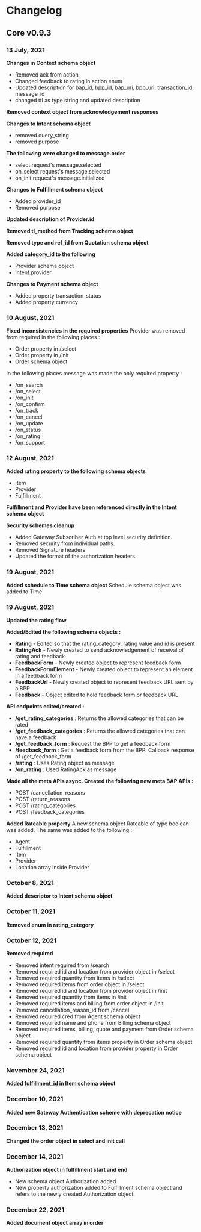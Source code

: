 # Changelog

## Core v0.9.3

### 13 July, 2021

**Changes in Context schema object**
-   Removed ack from action
-   Changed feedback to rating in action enum
-   Updated description for bap_id, bpp_id, bap_uri, bpp_uri, transaction_id, message_id
-   changed ttl as type string and updated description

**Removed context object from acknowledgement responses**

**Changes to Intent schema object**
-   removed query_string
-   removed purpose

**The following were changed to message.order**
-   select request's message.selected
-   on_select request's message.selected
-   on_init request's message.initialized

**Changes to Fulfillment schema object**
-   Added provider_id
-   Removed purpose

**Updated description of Provider.id**

**Removed tl_method from Tracking schema object**

**Removed type and ref_id from Quotation schema object**

**Added category_id to the following**
-   Provider schema object
-   Intent.provider

**Changes to Payment schema object**
- Added property transaction_status
- Added property currency

### 10 August, 2021

**Fixed inconsistencies in the required properties**
Provider was removed from required in the following places :
- Order property in /select
- Order property in /init
- Order schema object

In the following places message was made the only required property :  
- /on_search
- /on_select
- /on_init
- /on_confirm
- /on_track
- /on_cancel
- /on_update
- /on_status
- /on_rating
- /on_support

### 12 August, 2021

**Added rating property to the following schema objects**
-   Item
-   Provider
-   Fulfillment

**Fulfillment and Provider have been referenced directly in the Intent schema object**

**Security schemes cleanup**
-   Added Gateway Subscriber Auth at top level security definition.
-   Removed security from individual paths.
-   Removed Signature headers
-   Updated the format of the authorization headers

### 19 August, 2021

**Added schedule to Time schema object**
Schedule schema object was added to Time

### 19 August, 2021

**Updated the rating flow**

**Added/Edited the following schema objects :**
-   **Rating**  - Edited so that the rating_category, rating value and id is present
-   **RatingAck**  - Newly created to send acknowledgement of receival of rating and feedback
-   **FeedbackForm**  - Newly created object to represent feedback form
-   **FeedbackFormElement**  - Newly created object to represent an element in a feedback form
-   **FeedbackUrl**  - Newly created object to represent feedback URL sent by a BPP
-   **Feedback**  - Object edited to hold feedback form or feedback URL

**API endpoints edited/created :**
-   **/get_rating_categories**  : Returns the allowed categories that can be rated
-   **/get_feedback_categories**  : Returns the allowed categories that can have a feedback
-   **/get_feedback_form**  : Request the BPP to get a feedback form
-   **/feedback_form**  : Get a feedback form from the BPP. Callback response of /get_feedback_form
-   **/rating**  : Uses Rating object as message
-   **/on_rating**  : Used RatingAck as message

**Made all the meta APIs async. Created the following new meta BAP APIs :**
-   POST /cancellation_reasons
-   POST ​/return_reasons
-   POST /rating_categories
-   POST ​/feedback_categories

**Added Rateable property**
A new schema object Rateable of type boolean was added.
The same was added to the following :
- Agent
- Fulfillment
- Item
- Provider
- Location array inside Provider

### October 8, 2021

**Added descriptor to Intent schema object**

### October 11, 2021

**Removed enum in rating_category**

### October 12, 2021

**Removed required**
- Removed intent required from /search
- Removed required id and location from provider object in /select
- Removed required quantity from items in /select
- Removed required items from order object in /select
- Removed required id and location from provider object in /init
- Removed required quantity from items in /init
- Removed required items and billing from order object in /init
- Removed cancellation_reason_id from /cancel
- Removed required cred from Agent schema object
- Removed required name and phone from Billing schema object
- Removed required items, billing, quote and payment from Order schema object
- Removed required quantity from items property in Order schema object
- Removed required id and location from provider property in Order schema object

### November 24, 2021

**Added fulfillment_id in Item schema object**

### December 10, 2021

**Added new Gateway Authentication scheme with deprecation notice**

### December 13, 2021

**Changed the order object in select and init call** 

### December 14, 2021

**Authorization object in fulfillment start and end**
- New schema object Authorization added
- New property authorization added to Fulfillment schema object and refers to the newly created Authorization object.

### December 22, 2021

**Added document object array in order**
